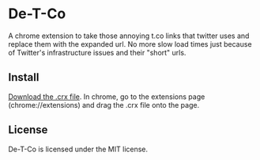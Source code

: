 # De-T-Co

A chrome extension to take those annoying t.co links that twitter uses and replace them with the expanded url. No more slow load times just because of Twitter's infrastructure issues and their "short" urls.

## Install

[Download the .crx file](https://github.com/johnpbloch/De-T-Co/raw/master/de-t-co.crx). In chrome, go to the extensions page (chrome://extensions) and drag the .crx file onto the page.

## License

De-T-Co is licensed under the MIT license.